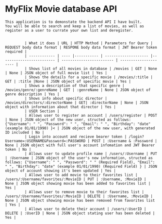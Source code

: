 
# MyFlix Movie database API
    This application is to demonstate the backend API I have built.
    You will be able to search and keep a list of movies, as well as register as a user to currate your own list and deregister.
           

             | What it does | URL | HTTP Method | Parameters for Query | REQUEST body data format | RESPONE body data format | JWT Bearer token required |
             | ------------ | ---- |----------- | -------------------- |------------------------- | ------------------------ | --------------------- |
             | Shows list of all movies in database | /movies | GET | None | None | JSON object of full movie list | Yes |
             | Shows the details for a specific movie | /movies/:title | GET | :title |None | JSON object of specific movie | Yes |
             | Shows a description of that specific genre | /movies/genre/:genreName | GET | :genreName | None | JSON object of genre description | Yes |
             | Shows info about specific director | /movies/directors/:directorName | GET| :directorName | None | JSON object with information about that director | Yes |
             | USER Section |
             | Allows user to register an account | /users/register | POST | None | JSON object of the new user, structed as follows: {"Username": " ", "Password": " ", "Email": " ", "Birthday": "date" (example 01/01/1990) }< | JSON object of the new user, with generated ID included | No |
             | Login into account and recieve bearer token | /login?Username=:USERNAME&Password=:PASSWORD | POST | :Username & :Password | None | JSON object with full user's account infomation and JWT Bearer token | No |
             | Allows user to update profile name | /users/:Username | PUT | :Username | JSON object of the user's new information, structed as follows: {"Username": " ", "Password": " " (Required Field), "Email": " ", "Birthday": "date" (example 01/01/1990) (Required Field) } | JSON object of account showing it's been updated | Yes |
             | Allows user to add movie to their favorites list | /users/:Username/favorites/:MovieID | PUT | :Username, :MovieID |  None | JSON object showing movie has been added to favorites list | Yes |
             | Allows user to remove movie to their favorites list | /users/:Username/favorites/:MovieID | DELETE | :Username, :MovieID | None | JSON object showing movie has been removed from favorites list | Yes |
             | Allows user to delete their account | /users/:UserID | DELETE | :UserID | None | JSON object stating user has been deleted | Yes |
